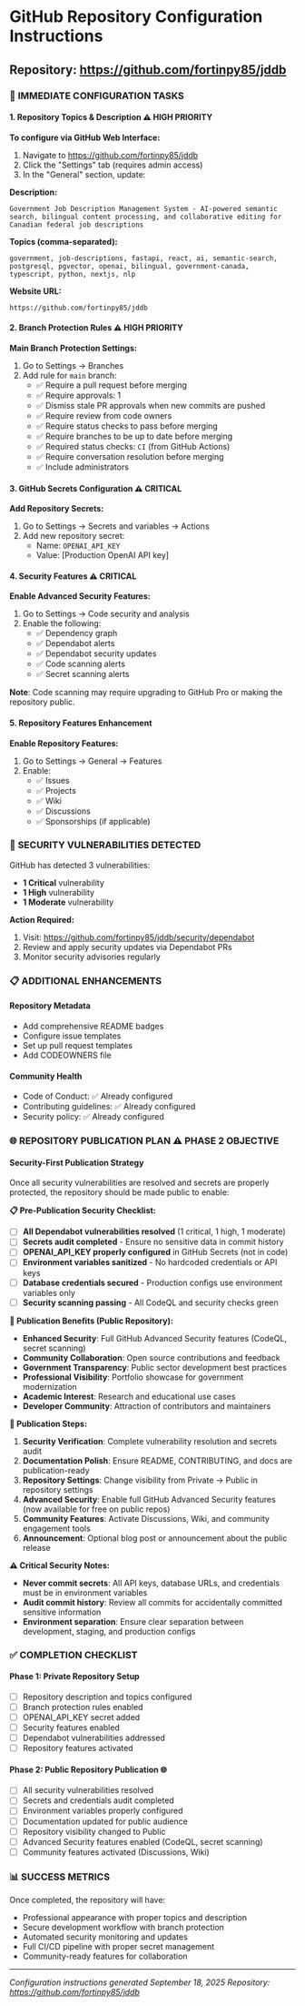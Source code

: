 # GitHub Repository Configuration Instructions

## Repository: https://github.com/fortinpy85/jddb

### 🎯 **IMMEDIATE CONFIGURATION TASKS**

#### 1. Repository Topics & Description ⚠️ **HIGH PRIORITY**

**To configure via GitHub Web Interface:**
1. Navigate to https://github.com/fortinpy85/jddb
2. Click the "Settings" tab (requires admin access)
3. In the "General" section, update:

**Description:**
```
Government Job Description Management System - AI-powered semantic search, bilingual content processing, and collaborative editing for Canadian federal job descriptions
```

**Topics (comma-separated):**
```
government, job-descriptions, fastapi, react, ai, semantic-search, postgresql, pgvector, openai, bilingual, government-canada, typescript, python, nextjs, nlp
```

**Website URL:**
```
https://github.com/fortinpy85/jddb
```

#### 2. Branch Protection Rules ⚠️ **HIGH PRIORITY**

**Main Branch Protection Settings:**
1. Go to Settings → Branches
2. Add rule for `main` branch:
   - ✅ Require a pull request before merging
   - ✅ Require approvals: 1
   - ✅ Dismiss stale PR approvals when new commits are pushed
   - ✅ Require review from code owners
   - ✅ Require status checks to pass before merging
   - ✅ Require branches to be up to date before merging
   - ✅ Required status checks: `CI` (from GitHub Actions)
   - ✅ Require conversation resolution before merging
   - ✅ Include administrators

#### 3. GitHub Secrets Configuration ⚠️ **CRITICAL**

**Add Repository Secrets:**
1. Go to Settings → Secrets and variables → Actions
2. Add new repository secret:
   - Name: `OPENAI_API_KEY`
   - Value: [Production OpenAI API key]

#### 4. Security Features ⚠️ **CRITICAL**

**Enable Advanced Security Features:**
1. Go to Settings → Code security and analysis
2. Enable the following:
   - ✅ Dependency graph
   - ✅ Dependabot alerts
   - ✅ Dependabot security updates
   - ✅ Code scanning alerts
   - ✅ Secret scanning alerts

**Note**: Code scanning may require upgrading to GitHub Pro or making the repository public.

#### 5. Repository Features Enhancement

**Enable Repository Features:**
1. Go to Settings → General → Features
2. Enable:
   - ✅ Issues
   - ✅ Projects
   - ✅ Wiki
   - ✅ Discussions
   - ✅ Sponsorships (if applicable)

### 🚨 **SECURITY VULNERABILITIES DETECTED**

GitHub has detected 3 vulnerabilities:
- **1 Critical** vulnerability
- **1 High** vulnerability
- **1 Moderate** vulnerability

**Action Required:**
1. Visit: https://github.com/fortinpy85/jddb/security/dependabot
2. Review and apply security updates via Dependabot PRs
3. Monitor security advisories regularly

### 📋 **ADDITIONAL ENHANCEMENTS**

#### Repository Metadata
- Add comprehensive README badges
- Configure issue templates
- Set up pull request templates
- Add CODEOWNERS file

#### Community Health
- Code of Conduct: ✅ Already configured
- Contributing guidelines: ✅ Already configured
- Security policy: ✅ Already configured

### 🌐 **REPOSITORY PUBLICATION PLAN** ⚠️ **PHASE 2 OBJECTIVE**

#### **Security-First Publication Strategy**
Once all security vulnerabilities are resolved and secrets are properly protected, the repository should be made public to enable:

**📋 Pre-Publication Security Checklist:**
- [ ] **All Dependabot vulnerabilities resolved** (1 critical, 1 high, 1 moderate)
- [ ] **Secrets audit completed** - Ensure no sensitive data in commit history
- [ ] **OPENAI_API_KEY properly configured** in GitHub Secrets (not in code)
- [ ] **Environment variables sanitized** - No hardcoded credentials or API keys
- [ ] **Database credentials secured** - Production configs use environment variables only
- [ ] **Security scanning passing** - All CodeQL and security checks green

**🎯 Publication Benefits (Public Repository):**
- **Enhanced Security**: Full GitHub Advanced Security features (CodeQL, secret scanning)
- **Community Collaboration**: Open source contributions and feedback
- **Government Transparency**: Public sector development best practices
- **Professional Visibility**: Portfolio showcase for government modernization
- **Academic Interest**: Research and educational use cases
- **Developer Community**: Attraction of contributors and maintainers

**📝 Publication Steps:**
1. **Security Verification**: Complete vulnerability resolution and secrets audit
2. **Documentation Polish**: Ensure README, CONTRIBUTING, and docs are publication-ready
3. **Repository Settings**: Change visibility from Private → Public in repository settings
4. **Advanced Security**: Enable full GitHub Advanced Security features (now available for free on public repos)
5. **Community Features**: Activate Discussions, Wiki, and community engagement tools
6. **Announcement**: Optional blog post or announcement about the public release

**⚠️ Critical Security Notes:**
- **Never commit secrets**: All API keys, database URLs, and credentials must be in environment variables
- **Audit commit history**: Review all commits for accidentally committed sensitive information
- **Environment separation**: Ensure clear separation between development, staging, and production configs

### ✅ **COMPLETION CHECKLIST**

#### **Phase 1: Private Repository Setup**
- [ ] Repository description and topics configured
- [ ] Branch protection rules enabled
- [ ] OPENAI_API_KEY secret added
- [ ] Security features enabled
- [ ] Dependabot vulnerabilities addressed
- [ ] Repository features activated

#### **Phase 2: Public Repository Publication** 🌐
- [ ] All security vulnerabilities resolved
- [ ] Secrets and credentials audit completed
- [ ] Environment variables properly configured
- [ ] Documentation updated for public audience
- [ ] Repository visibility changed to Public
- [ ] Advanced Security features enabled (CodeQL, secret scanning)
- [ ] Community features activated (Discussions, Wiki)

### 📊 **SUCCESS METRICS**

Once completed, the repository will have:
- Professional appearance with proper topics and description
- Secure development workflow with branch protection
- Automated security monitoring and updates
- Full CI/CD pipeline with proper secret management
- Community-ready features for collaboration

---
*Configuration instructions generated September 18, 2025*
*Repository: https://github.com/fortinpy85/jddb*
